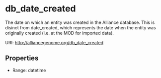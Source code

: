 # db_date_created

The date on which an entity was created in the Alliance database.  This is disinct from date_created, which represents the date when the entity was originally created (i.e. at the MOD for imported data).

URI: http://alliancegenome.org/db_date_created



<!-- no inheritance hierarchy -->


## Properties

 * Range: datetime



